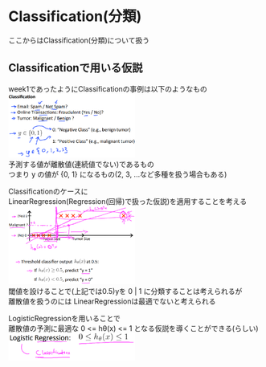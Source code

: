 # Classification(分類)
ここからはClassification(分類)について扱う  

## Classificationで用いる仮説
week1であったようにClassificationの事例は以下のようなもの  
<img src="../../img/03_01_exmaple_of_classification.png" width=50%>  
予測する値が離散値(連続値でない)であるもの  
つまり y の値が {0, 1} になるもの(2, 3, ...など多種を扱う場合もある)  

Classificationのケースに  
LinearRegression(Regression(回帰)で扱った仮説)を適用することを考える  
<img src="../../img/03_01_apply_linear_regression_for_classification.png" width=50%>  
閾値を設けることで(上記では0.5)yを 0 | 1 に分類することは考えられるが  
離散値を扱うのには LinearRegressionは最適でないと考えられる  

LogisticRegressionを用いることで  
離散値の予測に最適な 0 <= hθ(x) <= 1 となる仮説を導くことができる(らしい)  
<img src="../../img/03_01_logistic_regression.png" width=50%>  
